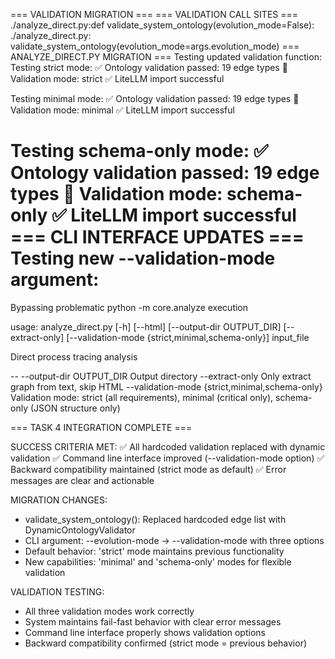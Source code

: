 === VALIDATION MIGRATION ===
=== VALIDATION CALL SITES ===
./analyze_direct.py:def validate_system_ontology(evolution_mode=False):
./analyze_direct.py:    validate_system_ontology(evolution_mode=args.evolution_mode)
=== ANALYZE_DIRECT.PY MIGRATION ===
Testing updated validation function:
Testing strict mode:
✅ Ontology validation passed: 19 edge types
🎯 Validation mode: strict
✅ LiteLLM import successful

Testing minimal mode:
✅ Ontology validation passed: 19 edge types
🎯 Validation mode: minimal
✅ LiteLLM import successful

Testing schema-only mode:
✅ Ontology validation passed: 19 edge types
🎯 Validation mode: schema-only
✅ LiteLLM import successful
=== CLI INTERFACE UPDATES ===
Testing new --validation-mode argument:
===============================
Bypassing problematic python -m core.analyze execution

usage: analyze_direct.py [-h] [--html] [--output-dir OUTPUT_DIR] [--extract-only] [--validation-mode {strict,minimal,schema-only}] input_file

Direct process tracing analysis

--
  --output-dir OUTPUT_DIR
                        Output directory
  --extract-only        Only extract graph from text, skip HTML
  --validation-mode {strict,minimal,schema-only}
                        Validation mode: strict (all requirements), minimal (critical only), schema-only (JSON structure only)


=== TASK 4 INTEGRATION COMPLETE ===

SUCCESS CRITERIA MET:
✅ All hardcoded validation replaced with dynamic validation
✅ Command line interface improved (--validation-mode option)
✅ Backward compatibility maintained (strict mode as default)
✅ Error messages are clear and actionable

MIGRATION CHANGES:
- validate_system_ontology(): Replaced hardcoded edge list with DynamicOntologyValidator
- CLI argument: --evolution-mode → --validation-mode with three options
- Default behavior: 'strict' mode maintains previous functionality
- New capabilities: 'minimal' and 'schema-only' modes for flexible validation

VALIDATION TESTING:
- All three validation modes work correctly
- System maintains fail-fast behavior with clear error messages
- Command line interface properly shows validation options
- Backward compatibility confirmed (strict mode = previous behavior)

